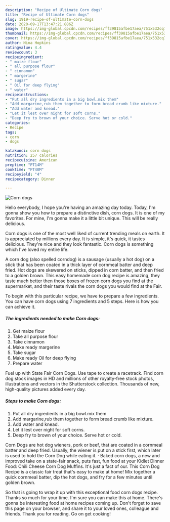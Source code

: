 ```yaml
---
description: "Recipe of Ultimate Corn dogs"
title: "Recipe of Ultimate Corn dogs"
slug: 1919-recipe-of-ultimate-corn-dogs
date: 2020-09-17T13:47:21.886Z
image: https://img-global.cpcdn.com/recipes/ff39815afbe17aea/751x532cq70/corn-dogs-recipe-main-photo.jpg
thumbnail: https://img-global.cpcdn.com/recipes/ff39815afbe17aea/751x532cq70/corn-dogs-recipe-main-photo.jpg
cover: https://img-global.cpcdn.com/recipes/ff39815afbe17aea/751x532cq70/corn-dogs-recipe-main-photo.jpg
author: Nina Hopkins
ratingvalue: 4.4
reviewcount: 3
recipeingredient:
- " maize flour"
- " all purpose flour"
- " cinnamon"
- " margerine"
- " sugar"
- " Oil for deep flying"
- " water"
recipeinstructions:
- "Put all dry ingredients in a big bowl.mix them"
- "Add margarine,rub them together to form bread crumb like mixture."
- "Add water and knead."
- "Let it lest over night for soft corns."
- "Deep fry to brown of your choice. Serve hot or cold."
categories:
- Recipe
tags:
- corn
- dogs

katakunci: corn dogs 
nutrition: 257 calories
recipecuisine: American
preptime: "PT14M"
cooktime: "PT40M"
recipeyield: "4"
recipecategory: Dinner

---
```



![Corn dogs](https://img-global.cpcdn.com/recipes/ff39815afbe17aea/751x532cq70/corn-dogs-recipe-main-photo.jpg)

Hello everybody, I hope you're having an amazing day today. Today, I'm gonna show you how to prepare a distinctive dish, corn dogs. It is one of my favorites. For mine, I'm gonna make it a little bit unique. This will be really delicious.

Corn dogs is one of the most well liked of current trending meals on earth. It is appreciated by millions every day. It is simple, it's quick, it tastes delicious. They're nice and they look fantastic. Corn dogs is something which I've loved my entire life.

A corn dog (also spelled corndog) is a sausage (usually a hot dog) on a stick that has been coated in a thick layer of cornmeal batter and deep fried. Hot dogs are skewered on sticks, dipped in corn batter, and then fried to a golden brown. This easy homemade corn dog recipe is amazing, they taste much better then those boxes of frozen corn dogs you find at the supermarket, and their taste rivals the corn dogs you would find at the Fair.


To begin with this particular recipe, we have to prepare a few ingredients. You can have corn dogs using 7 ingredients and 5 steps. Here is how you can achieve it.

<!--inarticleads1-->

##### The ingredients needed to make Corn dogs:

1. Get  maize flour
1. Take  all purpose flour
1. Take  cinnamon
1. Make ready  margerine
1. Take  sugar
1. Make ready  Oil for deep flying
1. Prepare  water


Fuel up with State Fair Corn Dogs. Use tape to create a racetrack. Find corn dog stock images in HD and millions of other royalty-free stock photos, illustrations and vectors in the Shutterstock collection. Thousands of new, high-quality pictures added every day. 

<!--inarticleads2-->

##### Steps to make Corn dogs:

1. Put all dry ingredients in a big bowl.mix them
1. Add margarine,rub them together to form bread crumb like mixture.
1. Add water and knead.
1. Let it lest over night for soft corns.
1. Deep fry to brown of your choice. Serve hot or cold.


Corn Dogs are hot dog wieners, pork or beef, that are coated in a cornmeal batter and deep fried. Usually, the wiener is put on a stick first, which later is used to hold the Corn Dog while eating it. · Baked corn dogs, a new and improved take on a state-fair snack, puts fast, fun food at your Kidlet Dinner Food: Chili Cheese Corn Dog Muffins. It&#39;s just a fact of our. This Corn Dog Recipe is a classic fair treat that&#39;s easy to make at home! Mix together a quick cornmeal batter, dip the hot dogs, and fry for a few minutes until golden brown. 

So that is going to wrap it up with this exceptional food corn dogs recipe. Thanks so much for your time. I'm sure you can make this at home. There's gonna be interesting food at home recipes coming up. Don't forget to save this page on your browser, and share it to your loved ones, colleague and friends. Thank you for reading. Go on get cooking!
